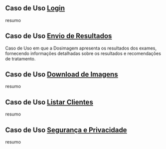 

## Caso de Uso [Login](https://github.com/FellipeV540/projeto_dosimagem/blob/inicio-casos-uso/caso%20de%20uso-login.md)
   resumo

## Caso de Uso [Envio de Resultados](https://github.com/FellipeV540/projeto_dosimagem/blob/inicio-casos-uso/caso%20de%20uso-envio%20de%20resultados.md)
   Caso de Uso em que a Dosimagem apresenta os resultados dos exames, fornecendo informações detalhadas sobre os resultados e recomendações de tratamento.

## Caso de Uso [Download de Imagens](https://github.com/FellipeV540/projeto_dosimagem/blob/inicio-casos-uso/caso%20de%20uso-download%20de%20imagens.md)
   resumo

## Caso de Uso [Listar Clientes](https://github.com/FellipeV540/projeto_dosimagem/blob/inicio-casos-uso/caso%20de%20uso-listar%20clientes.md)
   resumo

## Caso de Uso [Segurança e Privacidade](https://github.com/FellipeV540/projeto_dosimagem/blob/inicio-casos-uso/caso%20de%20uso-seguran%C3%A7a%20e%20privacidade.md)
   resumo
